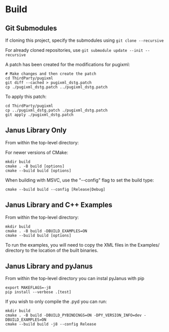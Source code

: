 # Build

## Git Submodules

If cloning this project, specify the submodules using `git clone --recursive`

For already cloned repositories, use `git submodule update --init --recursive`

A patch has been created for the modifications for pugixml:

```console
# Make changes and then create the patch
cd ThirdParty/pugixml
git diff --cached > pugixml_dstg.patch
cp ./pugixml_dstg.patch ../pugixml_dstg.patch
```

To apply this patch:

```console
cd ThirdParty/pugixml
cp ../pugixml_dstg.patch ./pugixml_dstg.patch
git apply ./pugixml_dstg.patch
```

## Janus Library Only

From within the top-level directory:

For newer versions of CMake:

```console
mkdir build
cmake . -B build [options]
cmake --build build [options]
```

When building with MSVC, use the "--config" flag to set the build type:

```console
cmake --build build --config [Release|Debug]
```

## Janus Library and C++ Examples

From within the top-level directory:

```console
mkdir build
cmake . -B build -DBUILD_EXAMPLES=ON
cmake --build build [options]
```

To run the examples, you will need to copy the XML files in the Examples/ directory to the location of the built binaries.

## Janus Library and pyJanus

From within the top-level directory you can instal pyJanus with pip

```console
export MAKEFLAGS=-j8
pip install --verbose .[test]
```

If you wish to only compile the .pyd you can run:

```console
mkdir build
cmake . -B build -DBUILD_PYBINDINGS=ON -DPY_VERSION_INFO=dev -DBUILD_EXAMPLES=ON
cmake --build build -j8 --config Release
```
